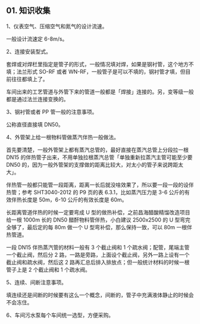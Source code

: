 ## 01. 知识收集

1、仪表空气、压缩空气和氮气的设计流速。

一般设计流速定 6-8m/s。

2、连接安装型式。

套焊或对焊栏里指定是管子的形式，一般情况填对焊，如果是钢衬管，这个地方不填；法兰形式 SO-RF 或者 WN-RF，一般管子是可以不填的，钢衬管才填，但目前往往都填上了。

车间出来的工艺管道与外管下来的管道一般都是「焊接」连接的。另，变等级一般都是通过法兰连接变换的。

3、钢衬管或者 PP 管一般的注意事项。

公称直径直接填 DN50。

4、外管架上给一根物料管做蒸汽伴热一般做法。

首先要清楚，一般外管架上都有蒸汽总管的，最好直接在蒸汽总管上分段拉一根 DN15 的伴热管子出来，不用单独拉根蒸汽总管「单独重新拉蒸汽主管可能至少要 DN50 的，因为一般外管架的支撑做的距离比较大，对太小的管子来说跨距太大」。

伴热管一般都只能管一段距离，距离一长后就没啥效果了，所以要一段一段的设伴热管；参考 SHT3040-2012 的 P9 页的表 6.3.1，比如蒸汽压力是 3-6 公斤的有效伴热长度是 50m，6-10 公斤的有效长度是 60m。

长距离管道伴热的时候一定要弯成 U 型的做热补偿，之前昌海醋酸精馏改造项目给一根 1000m 长的 DN50 醋酐物料管伴热，小白建议 2500x2500 的 U 型弯完全够了，最后定的每 80m 做一个 U 型弯补偿，那么保持一致，可以 80m 一根伴热管道。

一段 DN15 伴热蒸汽管的材料一般有 3 个截止阀和 1 个疏水阀；配管，尾端主管一个截止阀，然后分 2 路，一路是旁路，上面设个截止阀，另外一路上设有一个截止阀和疏水阀，然后这 2 路再汇总后排入排放点；但一般统计材料的时候一根管子上是 2 个截止阀和 1 个疏水阀。

5、连续、间断注意事项。

填连续还是间断的时候要有这么一个概念，间断的，管子中充满液体静止的时候会不会冻住。

6、车间污水泵每个车间统一选型，方便采购。


